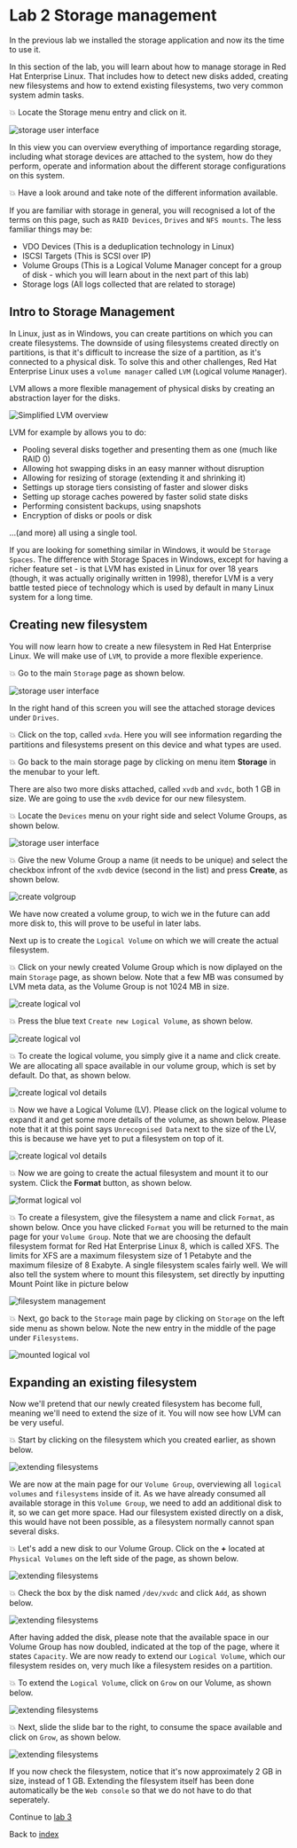 # Lab 2 Storage management

In the previous lab we installed the storage application and now its the time to use it. 

In this section of the lab, you will learn about how to manage storage in Red Hat Enterprise Linux. That includes how to detect new disks added, creating new filesystems and how to extend existing filesystems, two very common system admin tasks.

:boom: Locate the Storage menu entry and click on it.

![storage user interface](images/interface_storage.png)

In this view you can overview everything of importance regarding storage, including what storage devices are attached to the system, how do they perform, operate and information about the different storage configurations on this system. 

:boom: Have a look around and take note of the different information available.

If you are familiar with storage in general, you will recognised a lot of the terms on this page, such as ```RAID Devices```, ```Drives``` and ```NFS mounts```. The less familiar things may be:

* VDO Devices (This is a deduplication technology in Linux)
* ISCSI Targets (This is SCSI over IP)
* Volume Groups (This is a Logical Volume Manager concept for a group of disk - which you will learn about in the next part of this lab)
* Storage logs (All logs collected that are related to storage)

## Intro to Storage Management

In Linux, just as in Windows, you can create partitions on which you can create filesystems. The downside of using filesystems created directly on partitions, is that it's difficult to increase the size of a partition, as it's connected to a physical disk. To solve this and other challenges, Red Hat Enterprise Linux uses a ```volume manager``` called ```LVM``` (```L```ogical ```V```olume ```M```anager). 

LVM allows a more flexible management of physical disks by creating an abstraction layer for the disks.

![Simplified LVM overview](images/lvm.png)

LVM for example by allows you to do:

* Pooling several disks together and presenting them as one (much like RAID 0)
* Allowing hot swapping disks in an easy manner without disruption
* Allowing for resizing of storage (extending it and shrinking it)
* Settings up storage tiers consisting of faster and slower disks
* Setting up storage caches powered by faster solid state disks
* Performing consistent backups, using snapshots
* Encryption of disks or pools or disk

...(and more) all using a single tool.

If you are looking for something similar in Windows, it would be ```Storage Spaces```.  The difference with Storage Spaces in Windows, except for having a richer feature set - is that LVM has existed in Linux for over 18 years (though, it was actually originally written in 1998), therefor LVM is a very battle tested piece of technology which is used by default in many Linux system for a long time.

## Creating new filesystem

You will now learn how to create a new filesystem in Red Hat Enterprise Linux. We will make use of ```LVM```, to provide a more flexible experience.

:boom: Go to the main ```Storage``` page as shown below.

![storage user interface](images/storage_overview.png)

In the right hand of this screen you will see the attached storage devices under ```Drives```.

:boom: Click on the top, called ```xvda```.  Here you will see information regarding the partitions and filesystems present on this device and what types are used.

:boom: Go back to the main storage page by clicking on menu item **Storage** in the menubar to your left.

There are also two more disks attached, called ```xvdb``` and ```xvdc```, both 1 GB in size. We are going to use the ```xvdb``` device for our new filesystem.

:boom: Locate the ```Devices```  menu on your right side and select Volume Groups, as shown below.

![storage user interface](images/add_vg.png)

:boom: Give the new Volume Group a name (it needs to be unique) and select the checkbox infront of the ```xvdb``` device (second in the list) and press **Create**, as shown below.

![create volgroup ](images/interface_createvg.png)

We have now created a volume group, to wich we in the future can add more disk to, this will prove to be useful in later labs.

Next up is to create the ```Logical Volume``` on which we will create the actual filesystem.

:boom: Click on your newly created Volume Group which is now diplayed on the main ```Storage``` page, as shown below. Note that a few MB was consumed by LVM meta data, as the Volume Group is not 1024 MB in size.

![create logical vol](images/create_lv1.png)

:boom: Press the blue text ```Create new Logical Volume```, as shown below.

![create logical vol](images/create_lv2.png)

:boom: To create the logical volume, you simply give it a name and click create. We are allocating all space available in our volume group, which is set by default. Do that, as shown below. 

![create logical vol details ](images/create_lv3.png)

:boom: Now we have a Logical Volume (LV). Please click on the logical volume to expand it and get some more details of the volume, as shown below. Please note that it at this point says ```Unrecognised Data``` next to the size of the LV, this is because we have yet to put a filesystem on top of it.

![create logical vol details ](images/create_lv4.png)

:boom: Now we are going to create the actual filesystem and mount it to our system. Click the **Format** button, as shown below.

![format logical vol](images/create_fs1.png)

:boom: To create a filesystem, give the filesystem a name and click ```Format```, as shown below. Once you have clicked ```Format``` you will be returned to the main page for your ```Volume Group```. Note that we are choosing the default filesystem format for Red Hat Enterprise Linux 8, which is called XFS. The limits for XFS are a maximum filesystem size of 1 Petabyte and the maximum filesize of 8 Exabyte. A single filesystem scales fairly well. We will also tell the system where to mount this filesystem, set directly by inputting Mount Point like in picture below

![filesystem management](images/create_fs2.png)

:boom: Next, go back to the ```Storage``` main page by clicking on ```Storage``` on the left side menu as shown below. Note the new entry in the middle of the page under ```Filesystems```.

![mounted logical vol](images/create_fs6.png)

## Expanding an existing filesystem

Now we'll pretend that our newly created filesystem has become full, meaning we'll need to extend the size of it. You will now see how LVM can be very useful.

:boom: Start by clicking on the filesystem which you created earlier, as shown below.

![extending filesystems](images/extend_fs1.png)

We are now at the main page for our ```Volume Group```, overviewing all ```logical volumes``` and ```filesystems``` inside of it. As we have already consumed all available storage in this ```Volume Group```, we need to add an additional disk to it, so we can get more space. Had our filesystem existed directly on a disk, this would have not been possible, as a filesystem normally cannot span several disks.

:boom: Let's add a new disk to our Volume Group. Click on the **+** located at ```Physical Volumes``` on the left side of the page, as shown below.

![extending filesystems](images/extend_fs2.png)

:boom: Check the box by the disk named ```/dev/xvdc``` and click ```Add```, as shown below.

![extending filesystems](images/extend_fs3.png)

After having added the disk, please note that the available space in our Volume Group has now doubled, indicated at the top of the page, where it states ```Capacity```. We are now ready to extend our ```Logical Volume```, which our filesystem resides on, very much like a filesystem resides on a partition.

:boom: To extend the ```Logical Volume```, click on ```Grow``` on our Volume, as shown below.

![extending filesystems](images/extend_fs4.png)

:boom: Next, slide the slide bar to the right, to consume the space available and click on ```Grow```, as shown below.

![extending filesystems](images/extend_fs5.png)

If you now check the filesystem, notice that it's now approximately 2 GB in size, instead of 1 GB. Extending the filesystem itself has been done automatically be the ```Web console``` so that we do not have to do that seperately.

Continue to [lab 3](lab3.md)

Back to [index](thews.md)
